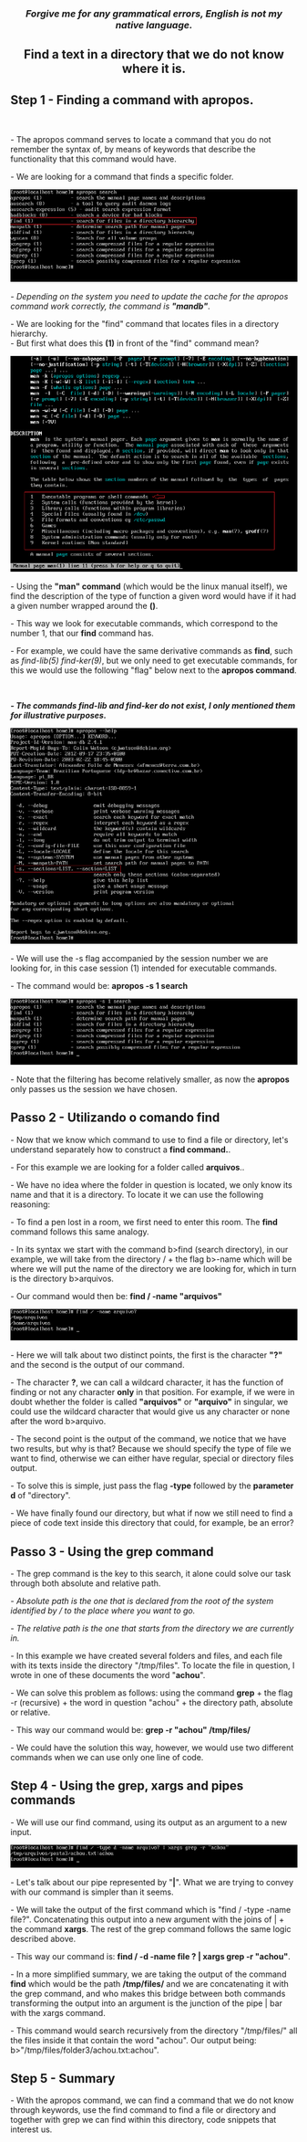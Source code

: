 <h3 p align="center" > <i>Forgive me for any grammatical errors, English is not my native language. </i> </h3></p>

<h2 p align="center" > Find a text in a directory that we do not know where it is. </h2></p>

## Step 1 - Finding a command with apropos.

<br><p> - The apropos command serves to locate a command that you do not remember the syntax of, by means of keywords that describe the functionality that this command would have. <br> </p>

<p> - We are looking for a command that finds a specific folder.

![Passo 1](img/Passo_1.png) 

<p> <i> - Depending on the system you need to update the cache for the apropos command work correctly, the command is <b>"mandb"</b></i>. <p>

<p> - We are looking for the "find" command that locates files in a directory hierarchy. <br>
- But first what does this <b>(1)</b> in front of the "find" command mean? </p>

![Passo 3](img/Passo_3.png) 

<p> - Using the <b>"man" command</b> (which would be the linux manual itself), we find the description of the type of function a given word would have if it had a given number wrapped around the <b>()</b>.</p>

<p> - This way we look for executable commands, which correspond to the number 1, that our <b>find</b> command has. </p>

<p> - For example, we could have the same derivative commands as <b>find</b>, such as <i>find-lib(5) find-ker(9)</i>, but we only need to get executable commands, for this we would use the following "flag" below next to the <b>apropos command</b>.</p><br>


<p><b><i> - The commands find-lib and find-ker do not exist, I only mentioned them for illustrative purposes.</i></b></p>

![Passo 2](img/Passo_2.png) 

<p> - We will use the -s flag accompanied by the session number we are looking for, in this case session (1) intended for executable commands.</p>

<p> - The command would be: <b>apropos -s 1 search</b></p>

![Passo 4](img/Passo_4.png) 

<p> - Note that the filtering has become relatively smaller, as now the <b>apropos</b> only passes us the session we have chosen. </p>

## Passo 2 - Utilizando o comando <b>find</b> <br>

<p> - Now that we know which command to use to find a file or directory, let's understand separately how to construct a <b>find command.</b>. </p>

<p> - For this example we are looking for a folder called <b>arquivos</b>.</b>. </p>

<p> - We have no idea where the folder in question is located, we only know its name and that it is a directory. To locate it we can use the following reasoning: </p>

<p> - To find a pen lost in a room, we first need to enter this room. The <b>find</b> command follows this same analogy. </p>

<p> - In its syntax we start with the command b>find</b> (search directory), in our example, we will take from the directory / + the flag b>-name</b> which will be where we will put the name of the directory we are looking for, which in turn is the directory b>arquivos.</b></p>

<p> - Our command would then be: <b>find / -name "arquivos"</b></p>

![Passo 5](img/Passo_5.png) 

<p> - Here we will talk about two distinct points, the first is the character <b>"?"</b> and the second is the output of our command. </p>

<p> - The character <b>?</b>, we can call a wildcard character, it has the function of finding or not any character <b>only</b> in that position. For example, if we were in doubt whether the folder is called <b>"arquivos"</b> or <b>"arquivo"</b> in singular, we could use the wildcard character that would give us any character or none after the word b>arquivo</b>. </p>

<p> - The second point is the output of the command, we notice that we have two results, but why is that? Because we should specify the type of file we want to find, otherwise we can either have regular, special or directory files output. </p>

<p> - To solve this is simple, just pass the flag <b>-type</b> followed by the <b>parameter d</b> of "directory". </p>

<p> - We have finally found our directory, but what if now we still need to find a piece of code text inside this directory that could, for example, be an error? </p>

## Passo 3 - Using the <b>grep command</b> <br>

<p> - The grep command is the key to this search, it alone could solve our task through both absolute and relative path. </p>

<p> <i> - Absolute path is the one that is declared from the root of the system identified by / to the place where you want to go. </i> </p>
<p> <i> - The relative path is the one that starts from the directory we are currently in. </i> </p>

<p> - In this example we have created several folders and files, and each file with its texts inside the directory "/tmp/files". To locate the file in question, I wrote in one of these documents the word "<b>achou</b>". </p>

<p> - We can solve this problem as follows: using the command <b>grep</b> + the flag -r (recursive) + the word in question "achou" + the directory path, absolute or relative.</p>

<p> - This way our command would be: <b>grep -r "achou" /tmp/files/</b></p>

<p> - We could have the solution this way, however, we would use two different commands when we can use only one line of code.</p>

## Step 4 - Using the <b>grep</b>, <b>xargs</b> and <b>pipes commands</b> <br>

<p> - We will use our find command, using its output as an argument to a new input. </p>

![Passo 7](img/Passo_7.png) 

<p> - Let's talk about our pipe represented by "<b>|</b>". What we are trying to convey with our command is simpler than it seems.</p>

<p> - We will take the output of the first command which is "find / -type -name file?". Concatenating this output into a new argument with the joins of | + the command <b>xargs</b>. The rest of the grep command follows the same logic described above. </p>

<p> - This way our command is: <b>find / -d -name file ? | xargs grep -r "achou"</b>. </p>

<p> - In a more simplified summary, we are taking the output of the command <b>find</b> which would be the path <b>/tmp/files/</b> and we are concatenating it with the grep command, and who makes this bridge between both commands transforming the output into an argument is the junction of the pipe | bar with the xargs command. </p>

<p> - This command would search recursively from the directory "/tmp/files/" all the files inside it that contain the word "achou". Our output being: b>"/tmp/files/folder3/achou.txt:achou"</b>. </p>

## Step 5 - Summary <br>

<p> - With the apropos command, we can find a command that we do not know through keywords, use the find command to find a file or directory and together with grep we can find within this directory, code snippets that interest us. </p>
